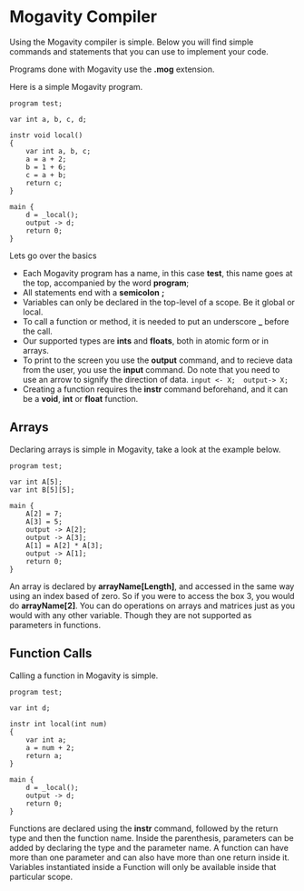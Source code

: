 # Mogavity Compiler

Using the Mogavity compiler is simple. Below you will find simple commands and statements that you can use to implement your code.

Programs done with Mogavity use the **.mog** extension.

Here is a simple Mogavity program.
```
program test;

var int a, b, c, d;

instr void local()
{
    var int a, b, c;
    a = a + 2;
    b = 1 + 6;
    c = a + b;
    return c;
}

main {
    d = _local();
    output -> d;
    return 0;
}
``` 
Lets go over the basics

- Each Mogavity program has a name, in this case **test**, this name goes at the top, accompanied by the word **program**;
- All statements end with a **semicolon** **;**
- Variables can only be declared in the top-level of a scope. Be it global or local.
- To call a function or method, it is needed to put an underscore **_** before the call.
- Our supported types are **ints** and **floats**, both in atomic form or in arrays.
- To print to the screen you use the **output** command, and to recieve data from the user, you use the **input** command. Do note that you need to use an arrow to signify the direction of data. ```input <- X;  output-> X;```
- Creating a function requires the **instr** command beforehand, and it can be a **void**, **int** or **float** function.


## Arrays
Declaring arrays is simple in Mogavity, take a look at the example below.
```
program test;

var int A[5];
var int B[5][5];

main {
    A[2] = 7;
    A[3] = 5;
    output -> A[2];
    output -> A[3];
    A[1] = A[2] * A[3];
    output -> A[1];
    return 0;
}
```
An array is declared by **arrayName[Length]**, and accessed in the same way using an index based of zero. So if you were to access the box 3, you would do **arrayName[2]**.
You can do operations on arrays and matrices just as you would with any other variable. Though they are not supported as parameters in functions.

## Function Calls
Calling a function in Mogavity is simple. 
```
program test;

var int d;

instr int local(int num)
{
    var int a;
    a = num + 2;
    return a;
}

main {
    d = _local();
    output -> d;
    return 0;
}
```
Functions are declared using the **instr** command, followed by the return type and then the function name. 
Inside the parenthesis, parameters can be added by declaring the type and the parameter name. A function can have
more than one parameter and can also have more than one return inside it. Variables instantiated inside a Function
will only be available inside that particular scope.

